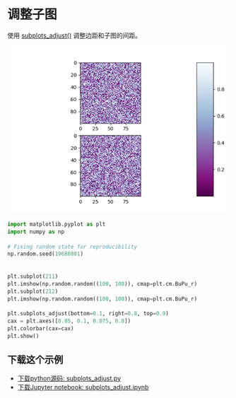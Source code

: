 # 调整子图

使用 [subplots_adjust()](https://matplotlib.org/api/_as_gen/matplotlib.pyplot.subplots_adjust.html#matplotlib.pyplot.subplots_adjust) 调整边距和子图的间距。

![调整子图](/static/images/gallery/sphx_glr_subplots_adjust_001.png)

```python
import matplotlib.pyplot as plt
import numpy as np

# Fixing random state for reproducibility
np.random.seed(19680801)


plt.subplot(211)
plt.imshow(np.random.random((100, 100)), cmap=plt.cm.BuPu_r)
plt.subplot(212)
plt.imshow(np.random.random((100, 100)), cmap=plt.cm.BuPu_r)

plt.subplots_adjust(bottom=0.1, right=0.8, top=0.9)
cax = plt.axes([0.85, 0.1, 0.075, 0.8])
plt.colorbar(cax=cax)
plt.show()
```

## 下载这个示例
            
- [下载python源码: subplots_adjust.py](https://matplotlib.org/_downloads/subplots_adjust.py)
- [下载Jupyter notebook: subplots_adjust.ipynb](https://matplotlib.org/_downloads/subplots_adjust.ipynb)